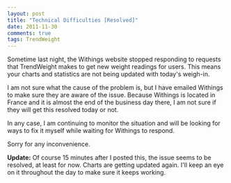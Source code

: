 ```yaml
---
layout: post
title: "Technical Difficulties [Resolved]"
date: 2011-11-30
comments: true
tags: TrendWeight
---
```


Sometime last night, the Withings website stopped responding to requests that TrendWeight makes to get new weight readings for users.  This means your charts and statistics are not being updated with today's weigh-in.

I am not sure what the cause of the problem is, but I have emailed Withings to make sure they are aware of the issue. Because Withings is located in France and it is almost the end of the business day there, I am not sure if they will get this resolved today or not.

In any case, I am continuing to monitor the situation and will be looking for ways to fix it myself while waiting for Withings to respond.

Sorry for any inconvenience.

**Update:** Of course 15 minutes after I posted this, the issue seems to be resolved, at least for now.  Charts are getting updated again.  I'll keep an eye on it throughout the day to make sure it keeps working.

